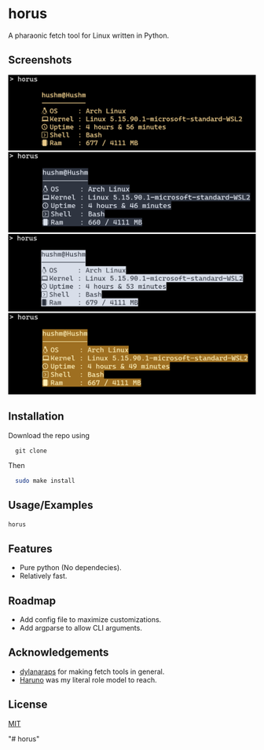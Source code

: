 
# horus

A pharaonic fetch tool for Linux written in Python.


## Screenshots

![App Screenshot](res\Dark_Pharo.png)
![App Screenshot](res\Nord.Png)
![App Screenshot](res\Nord_rev.png)
![App Screenshot](res\Pharo.png)


## Installation

Download the repo using
```git
  git clone 
```
Then 
```bash
  sudo make install
```
    

## Usage/Examples

```Bash
horus
```


## Features

- Pure python (No dependecies).
- Relatively fast.


## Roadmap

- Add config file to maximize customizations.
- Add argparse to allow CLI arguments.


## Acknowledgements

 - [dylanaraps](https://github.com/dylanaraps) for making fetch tools in general.
 - [Haruno](https://github.com/Haruno19) was my literal role model to reach.


## License

[MIT](https://choosealicense.com/licenses/mit/)

"# horus" 
